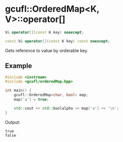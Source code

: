 # gcufl::OrderedMap<K, V>::operator[]
```cpp
V& operator[](const K key) noexcept;

const V& operator[](const K key) const noexcept;
```
Gets reference to value by orderable key.
## Example
```cpp
#include <iostream>
#include <gcufl/orderedMap.hpp>

int main() {
	gcufl::OrderedMap<char, bool> map;
	map['a'] = true;

	std::cout << std::boolalpha << map['a'] << '\n';
}
```
Output:
```
true
false
```
